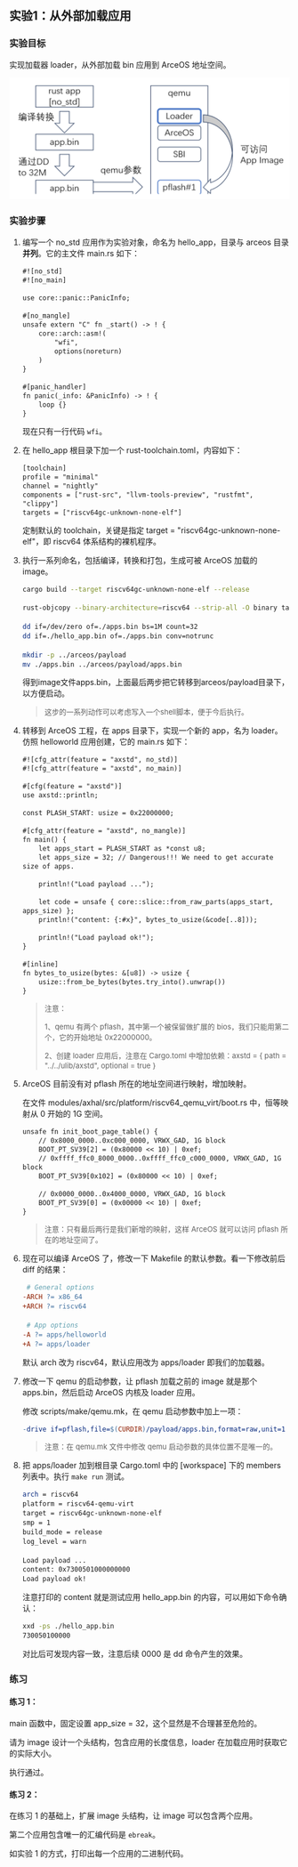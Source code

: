 ## 实验1：从外部加载应用



### 实验目标

实现加载器 loader，从外部加载 bin 应用到 ArceOS 地址空间。

<div style="text-align:center">
   <img src=".\img\2-1.svg" alt="2-1" style="zoom:80%"/>
</div>


### 实验步骤

1. 编写一个 no_std 应用作为实验对象，命名为 hello_app，目录与 arceos 目录**并列**。它的主文件 main.rs 如下：

   ```rust,ignore
   #![no_std]
   #![no_main]
   
   use core::panic::PanicInfo;
   
   #[no_mangle]
   unsafe extern "C" fn _start() -> ! {
       core::arch::asm!(
           "wfi",
           options(noreturn)
       )
   }
   
   #[panic_handler]
   fn panic(_info: &PanicInfo) -> ! {
       loop {}
   }
   ```

   现在只有一行代码 `wfi`。

2. 在 hello_app 根目录下加一个 rust-toolchain.toml，内容如下：

   ```rust,ignore
   [toolchain]
   profile = "minimal"
   channel = "nightly"
   components = ["rust-src", "llvm-tools-preview", "rustfmt", "clippy"]
   targets = ["riscv64gc-unknown-none-elf"]
   ```

   定制默认的 toolchain，关键是指定 target = "riscv64gc-unknown-none-elf"，即 riscv64 体系结构的裸机程序。

3. 执行一系列命名，包括编译，转换和打包，生成可被 ArceOS 加载的 image。

   ```bash
   cargo build --target riscv64gc-unknown-none-elf --release
   
   rust-objcopy --binary-architecture=riscv64 --strip-all -O binary target/riscv64gc-unknown-none-elf/release/hello_app ./hello_app.bin
   
   dd if=/dev/zero of=./apps.bin bs=1M count=32
   dd if=./hello_app.bin of=./apps.bin conv=notrunc
   
   mkdir -p ../arceos/payload
   mv ./apps.bin ../arceos/payload/apps.bin
   ```

   得到image文件apps.bin，上面最后两步把它转移到arceos/payload目录下，以方便启动。

   > <font size=2>这步的一系列动作可以考虑写入一个shell脚本，便于今后执行。</font>

4. 转移到 ArceOS 工程，在 apps 目录下，实现一个新的 app，名为 loader。仿照 helloworld 应用创建，它的 main.rs 如下：

   ```rust,ignore
   #![cfg_attr(feature = "axstd", no_std)]
   #![cfg_attr(feature = "axstd", no_main)]
   
   #[cfg(feature = "axstd")]
   use axstd::println;
   
   const PLASH_START: usize = 0x22000000;
   
   #[cfg_attr(feature = "axstd", no_mangle)]
   fn main() {
       let apps_start = PLASH_START as *const u8;
       let apps_size = 32; // Dangerous!!! We need to get accurate size of apps.
   
       println!("Load payload ...");
   
       let code = unsafe { core::slice::from_raw_parts(apps_start, apps_size) };
       println!("content: {:#x}", bytes_to_usize(&code[..8]));
   
       println!("Load payload ok!");
   }
   
   #[inline]
   fn bytes_to_usize(bytes: &[u8]) -> usize {
       usize::from_be_bytes(bytes.try_into().unwrap())
   }
   ```

      > <font size=2>注意：</font>
      >
      > <font size=2>1、qemu 有两个 pflash，其中第一个被保留做扩展的 bios，我们只能用第二个，它的开始地址 0x22000000。</font>
      >
      > <font size=2>2、创建 loader 应用后，注意在 Cargo.toml 中增加依赖：axstd = { path = "../../ulib/axstd", optional = true }</font>

5. ArceOS 目前没有对 pflash 所在的地址空间进行映射，增加映射。

   在文件 modules/axhal/src/platform/riscv64_qemu_virt/boot.rs 中，恒等映射从 0 开始的 1G 空间。

   ```rust,ignore
   unsafe fn init_boot_page_table() {
       // 0x8000_0000..0xc000_0000, VRWX_GAD, 1G block
       BOOT_PT_SV39[2] = (0x80000 << 10) | 0xef;
       // 0xffff_ffc0_8000_0000..0xffff_ffc0_c000_0000, VRWX_GAD, 1G block
       BOOT_PT_SV39[0x102] = (0x80000 << 10) | 0xef;
   
       // 0x0000_0000..0x4000_0000, VRWX_GAD, 1G block
       BOOT_PT_SV39[0] = (0x00000 << 10) | 0xef;
   }
   ```

   > <font size=2>注意：只有最后两行是我们新增的映射，这样 ArceOS 就可以访问 pflash 所在的地址空间了。</font>

6. 现在可以编译 ArceOS 了，修改一下 Makefile 的默认参数。看一下修改前后 diff 的结果：

   ```makefile
    # General options
   -ARCH ?= x86_64
   +ARCH ?= riscv64
   
    # App options
   -A ?= apps/helloworld
   +A ?= apps/loader
   ```

   默认 arch 改为 riscv64，默认应用改为 apps/loader 即我们的加载器。

7. 修改一下 qemu 的启动参数，让 pflash 加载之前的 image 就是那个 apps.bin，然后启动 ArceOS 内核及 loader 应用。

   修改 scripts/make/qemu.mk，在 qemu 启动参数中加上一项：

   ``` makefile
   -drive if=pflash,file=$(CURDIR)/payload/apps.bin,format=raw,unit=1
   ```

   > <font size=2>注意：在 qemu.mk 文件中修改 qemu 启动参数的具体位置不是唯一的。</font>

8. 把 apps/loader 加到根目录 Cargo.toml 中的 [workspace] 下的 members 列表中。执行 `make run` 测试。

   ```bash
   arch = riscv64
   platform = riscv64-qemu-virt
   target = riscv64gc-unknown-none-elf
   smp = 1
   build_mode = release
   log_level = warn
   
   Load payload ...
   content: 0x7300501000000000
   Load payload ok!
   ```

   注意打印的 content 就是测试应用 hello_app.bin 的内容，可以用如下命令确认：

   ```bash
   xxd -ps ./hello_app.bin
   730050100000
   ```

   对比后可发现内容一致，注意后续 0000 是 dd 命令产生的效果。

### 练习

#### 练习 1：

main 函数中，固定设置 app_size = 32，这个显然是不合理甚至危险的。

请为 image 设计一个头结构，包含应用的长度信息，loader 在加载应用时获取它的实际大小。

执行通过。

#### 练习 2：

在练习 1 的基础上，扩展 image 头结构，让 image 可以包含两个应用。

第二个应用包含唯一的汇编代码是 `ebreak`。

如实验 1 的方式，打印出每一个应用的二进制代码。









<script src="https://utteranc.es/client.js"
        repo="OSLearning365/blog-issues"
        issue-term="pathname"
        theme="github-light"
        crossorigin="anonymous"
        async>
</script>
